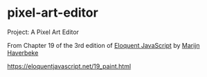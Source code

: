 # pixel-art-editor
Project: A Pixel Art Editor 

From Chapter 19 of the 3rd edition of [Eloquent JavaScript](https://eloquentjavascript.net) by [Marijn Haverbeke](https://twitter.com/MarijnJH)

https://eloquentjavascript.net/19_paint.html
